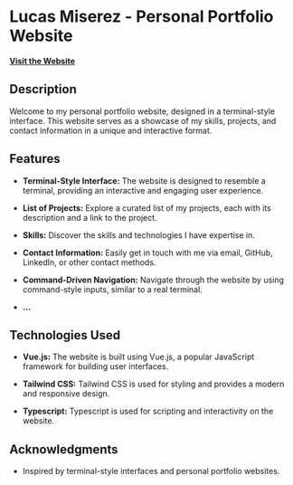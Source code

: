 # Lucas Miserez - Personal Portfolio Website

[**Visit the Website**](https://lucas-miserez.be/)

## Description

Welcome to my personal portfolio website, designed in a terminal-style interface. This website serves as a showcase of my skills, projects, and contact information in a unique and interactive format.

## Features

- **Terminal-Style Interface:** The website is designed to resemble a terminal, providing an interactive and engaging user experience.

- **List of Projects:** Explore a curated list of my projects, each with its description and a link to the project.

- **Skills:** Discover the skills and technologies I have expertise in.

- **Contact Information:** Easily get in touch with me via email, GitHub, LinkedIn, or other contact methods.

- **Command-Driven Navigation:** Navigate through the website by using command-style inputs, similar to a real terminal.

- **...**

## Technologies Used

- **Vue.js:** The website is built using Vue.js, a popular JavaScript framework for building user interfaces.

- **Tailwind CSS:** Tailwind CSS is used for styling and provides a modern and responsive design.

- **Typescript:** Typescript is used for scripting and interactivity on the website.

## Acknowledgments

- Inspired by terminal-style interfaces and personal portfolio websites.
